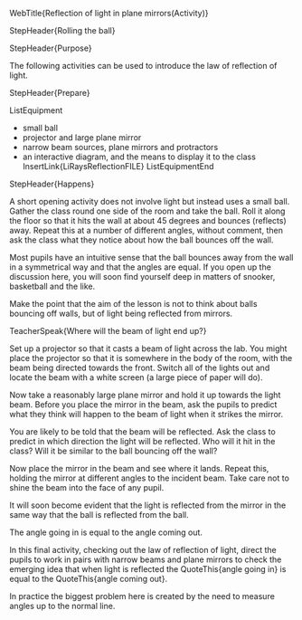 WebTitle{Reflection of light in plane mirrors(Activity)}

StepHeader{Rolling the ball}

StepHeader{Purpose}

The following activities can be used to introduce the law of reflection of light.

StepHeader{Prepare} 

ListEquipment
- small ball
- projector and large plane mirror
- narrow beam sources, plane mirrors and protractors
- an interactive diagram, and the means to display it to the class InsertLink{LiRaysReflectionFILE}
ListEquipmentEnd

StepHeader{Happens}

A short opening activity does not involve light but instead uses a small ball. Gather the class round one side of the room and take the ball. Roll it along the floor so that it hits the wall at about 45 degrees and bounces (reflects) away. Repeat this at a number of different angles, without comment, then ask the class what they notice about how the ball bounces off the wall.

Most pupils have an intuitive sense that the ball bounces away from the wall in a symmetrical way and that the angles are equal. If you open up the discussion here, you will soon find yourself deep in matters of snooker, basketball and the like.

Make the point that the aim of the lesson is not to think about balls bouncing off walls, but of light being reflected from mirrors.

TeacherSpeak{Where will the beam of light end up?}

Set up a projector so that it casts a beam of light across the lab. You might place the projector so that it is somewhere in the body of the room, with the beam being directed towards the front. Switch all of the lights out and locate the beam with a white screen (a large piece of paper will do).

Now take a reasonably large plane mirror and hold it up towards the light beam. Before you place the mirror in the beam, ask the pupils to predict what they think will happen to the beam of light when it strikes the mirror.

You are likely to be told that the beam will be reflected. Ask the class to predict in which direction the light will be reflected. Who will it hit in the class? Will it be similar to the ball bouncing off the wall?

Now place the mirror in the beam and see where it lands. Repeat this, holding the mirror at different angles to the incident beam. Take care not to shine the beam into the face of any pupil.

It will soon become evident that the light is reflected from the mirror in the same way that the ball is reflected from the ball.

The angle going in is equal to the angle coming out.

In this final activity, checking out the law of reflection of light, direct the pupils to work in pairs with narrow beams and plane mirrors to check the emerging idea that when light is reflected the QuoteThis{angle going in} is equal to the QuoteThis{angle coming out}.

In practice the biggest problem here is created by the need to measure angles up to the normal line.

